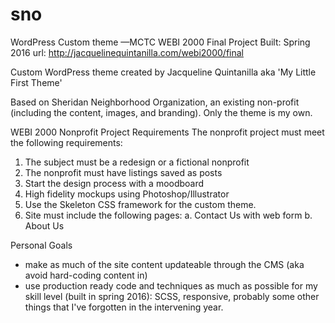 # sno
WordPress Custom theme —MCTC WEBI 2000 Final Project
Built: Spring 2016
url: http://jacquelinequintanilla.com/webi2000/final

Custom WordPress theme created by Jacqueline Quintanilla
aka 'My Little First Theme'

Based on Sheridan Neighborhood Organization, an existing non-profit (including the content, images, and branding). Only the theme is my own.

WEBI 2000 Nonprofit Project Requirements
The nonprofit project must meet the following requirements:
1. The subject must be a redesign or a fictional nonprofit
2. The nonprofit must have listings saved as posts
3. Start the design process with a moodboard
4. High fidelity mockups using Photoshop/Illustrator
5. Use the Skeleton CSS framework for the custom theme.
6. Site must include the following pages:
  a. Contact Us with web form
  b. About Us
  
Personal Goals
- make as much of the site content updateable through the CMS (aka avoid hard-coding content in) 
- use production ready code and techniques as much as possible for my skill level (built in spring 2016): SCSS, responsive, probably some other things that I've forgotten in the intervening year.
